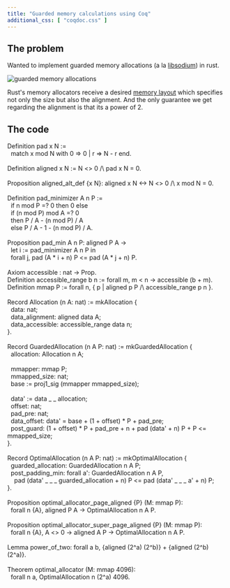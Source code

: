 ```yaml
---
title: "Guarded memory calculations using Coq"
additional_css: [ "coqdoc.css" ]
---
```


## The problem
Wanted to implement guarded memory allocations (a la [libsodium](https://doc.libsodium.org/memory_management#guarded-heap-allocations)) in rust.

![guarded memory allocations](guarded-memory-sketch.jpg)

Rust's memory allocators receive a desired [memory layout](https://doc.rust-lang.org/std/alloc/struct.Layout.html#method.from_size_align)
which specifies not only the size but also the alignment.
And the only guarantee we get regarding the alignment is that its a power of 2.

## The code
<p class="code">
<span class="id" title="keyword">Definition</span> <span class="id" title="var">pad</span> <span class="id" title="var">x</span> <span class="id" title="var">N</span> :=<br/>
&nbsp;&nbsp;<span class="id" title="keyword">match</span> <span class="id" title="var">x</span> <span class="id" title="var">mod</span> <span class="id" title="var">N</span> <span class="id" title="keyword">with</span> 0 =&gt; 0 | <span class="id" title="var">r</span> =&gt; <span class="id" title="var">N</span> - <span class="id" title="var">r</span> <span class="id" title="keyword">end</span>.<br/>

<br/>
<span class="id" title="keyword">Definition</span> <span class="id" title="var">aligned</span> <span class="id" title="var">x</span> <span class="id" title="var">N</span> := <span class="id" title="var">N</span> &lt;&gt; 0 /\ <span class="id" title="var">pad</span> <span class="id" title="var">x</span> <span class="id" title="var">N</span> = 0.<br/>

<br/>
<span class="id" title="keyword">Proposition</span> <span class="id" title="var">aligned_alt_def</span> {<span class="id" title="var">x</span> <span class="id" title="var">N</span>}: <span class="id" title="var">aligned</span> <span class="id" title="var">x</span> <span class="id" title="var">N</span> &lt;-&gt; <span class="id" title="var">N</span> &lt;&gt; 0 /\ <span class="id" title="var">x</span> <span class="id" title="var">mod</span> <span class="id" title="var">N</span> = 0.<br/>

<br/>
<span class="id" title="keyword">Definition</span> <span class="id" title="var">pad_minimizer</span> <span class="id" title="var">A</span> <span class="id" title="var">n</span> <span class="id" title="var">P</span> :=<br/>
&nbsp;&nbsp;<span class="id" title="keyword">if</span> <span class="id" title="var">n</span> <span class="id" title="var">mod</span> <span class="id" title="var">P</span> =? 0 <span class="id" title="keyword">then</span> 0 <span class="id" title="keyword">else</span><br/>
&nbsp;&nbsp;<span class="id" title="keyword">if</span> (<span class="id" title="var">n</span> <span class="id" title="var">mod</span> <span class="id" title="var">P</span>) <span class="id" title="var">mod</span> <span class="id" title="var">A</span> =? 0<br/>
&nbsp;&nbsp;<span class="id" title="keyword">then</span> <span class="id" title="var">P</span> / <span class="id" title="var">A</span> - (<span class="id" title="var">n</span> <span class="id" title="var">mod</span> <span class="id" title="var">P</span>) / <span class="id" title="var">A</span><br/>
&nbsp;&nbsp;<span class="id" title="keyword">else</span> <span class="id" title="var">P</span> / <span class="id" title="var">A</span> - 1 - (<span class="id" title="var">n</span> <span class="id" title="var">mod</span> <span class="id" title="var">P</span>) / <span class="id" title="var">A</span>.<br/>

<br/>
<span class="id" title="keyword">Proposition</span> <span class="id" title="var">pad_min</span> <span class="id" title="var">A</span> <span class="id" title="var">n</span> <span class="id" title="var">P</span>: <span class="id" title="var">aligned</span> <span class="id" title="var">P</span> <span class="id" title="var">A</span> -&gt;<br/>
&nbsp;&nbsp;<span class="id" title="keyword">let</span> <span class="id" title="var">i</span> := <span class="id" title="var">pad_minimizer</span> <span class="id" title="var">A</span> <span class="id" title="var">n</span> <span class="id" title="var">P</span> <span class="id" title="tactic">in</span><br/>
&nbsp;&nbsp;<span class="id" title="keyword">forall</span> <span class="id" title="var">j</span>, <span class="id" title="var">pad</span> (<span class="id" title="var">A</span> * <span class="id" title="var">i</span> + <span class="id" title="var">n</span>) <span class="id" title="var">P</span> &lt;= <span class="id" title="var">pad</span> (<span class="id" title="var">A</span> * <span class="id" title="var">j</span> + <span class="id" title="var">n</span>) <span class="id" title="var">P</span>.<br/>

<br/>
<span class="id" title="keyword">Axiom</span> <span class="id" title="var">accessible</span> : <span class="id" title="var">nat</span> -&gt; <span class="id" title="keyword">Prop</span>.<br/>
<span class="id" title="keyword">Definition</span> <span class="id" title="var">accessible_range</span> <span class="id" title="var">b</span> <span class="id" title="var">n</span> := <span class="id" title="keyword">forall</span> <span class="id" title="var">m</span>, <span class="id" title="var">m</span> &lt; <span class="id" title="var">n</span> -&gt; <span class="id" title="var">accessible</span> (<span class="id" title="var">b</span> + <span class="id" title="var">m</span>).<br/>
<span class="id" title="keyword">Definition</span> <span class="id" title="var">mmap</span> <span class="id" title="var">P</span> := <span class="id" title="keyword">forall</span> <span class="id" title="var">n</span>, { <span class="id" title="var">p</span> | <span class="id" title="var">aligned</span> <span class="id" title="var">p</span> <span class="id" title="var">P</span> /\ <span class="id" title="var">accessible_range</span> <span class="id" title="var">p</span> <span class="id" title="var">n</span> }.<br/>

<br/>
<span class="id" title="keyword">Record</span> <span class="id" title="var">Allocation</span> (<span class="id" title="var">n</span> <span class="id" title="var">A</span>: <span class="id" title="var">nat</span>) := <span class="id" title="var">mkAllocation</span> {<br/>
&nbsp;&nbsp;<span class="id" title="var">data</span>: <span class="id" title="var">nat</span>;<br/>
&nbsp;&nbsp;<span class="id" title="var">data_alignment</span>: <span class="id" title="var">aligned</span> <span class="id" title="var">data</span> <span class="id" title="var">A</span>;<br/>
&nbsp;&nbsp;<span class="id" title="var">data_accessible</span>: <span class="id" title="var">accessible_range</span> <span class="id" title="var">data</span> <span class="id" title="var">n</span>;<br/>
}.<br/>

<br/>
<span class="id" title="keyword">Record</span> <span class="id" title="var">GuardedAllocation</span> (<span class="id" title="var">n</span> <span class="id" title="var">A</span> <span class="id" title="var">P</span>: <span class="id" title="var">nat</span>) := <span class="id" title="var">mkGuardedAllocation</span> {<br/>
&nbsp;&nbsp;<span class="id" title="var">allocation</span>: <span class="id" title="var">Allocation</span> <span class="id" title="var">n</span> <span class="id" title="var">A</span>;<br/>
<br/>
&nbsp;&nbsp;<span class="id" title="var">mmapper</span>: <span class="id" title="var">mmap</span> <span class="id" title="var">P</span>;<br/>
&nbsp;&nbsp;<span class="id" title="var">mmapped_size</span>: <span class="id" title="var">nat</span>;<br/>
&nbsp;&nbsp;<span class="id" title="var">base</span> := <span class="id" title="var">proj1_sig</span> (<span class="id" title="var">mmapper</span> <span class="id" title="var">mmapped_size</span>);<br/>
<br/>
&nbsp;&nbsp;<span class="id" title="var">data'</span> := <span class="id" title="var">data</span> <span class="id" title="var">_</span> <span class="id" title="var">_</span> <span class="id" title="var">allocation</span>;<br/>
&nbsp;&nbsp;<span class="id" title="var">offset</span>: <span class="id" title="var">nat</span>;<br/>
&nbsp;&nbsp;<span class="id" title="var">pad_pre</span>: <span class="id" title="var">nat</span>;<br/>
&nbsp;&nbsp;<span class="id" title="var">data_offset</span>: <span class="id" title="var">data'</span> = <span class="id" title="var">base</span> + (1 + <span class="id" title="var">offset</span>) * <span class="id" title="var">P</span> + <span class="id" title="var">pad_pre</span>;<br/>
&nbsp;&nbsp;<span class="id" title="var">post_guard</span>: (1 + <span class="id" title="var">offset</span>) * <span class="id" title="var">P</span> + <span class="id" title="var">pad_pre</span> + <span class="id" title="var">n</span> + <span class="id" title="var">pad</span> (<span class="id" title="var">data'</span> + <span class="id" title="var">n</span>) <span class="id" title="var">P</span> + <span class="id" title="var">P</span> &lt;= <span class="id" title="var">mmapped_size</span>;<br/>
}.<br/>

<br/>
<span class="id" title="keyword">Record</span> <span class="id" title="var">OptimalAllocation</span> (<span class="id" title="var">n</span> <span class="id" title="var">A</span> <span class="id" title="var">P</span>: <span class="id" title="var">nat</span>) := <span class="id" title="var">mkOptimalAllocation</span> {<br/>
&nbsp;&nbsp;<span class="id" title="var">guarded_allocation</span>: <span class="id" title="var">GuardedAllocation</span> <span class="id" title="var">n</span> <span class="id" title="var">A</span> <span class="id" title="var">P</span>;<br/>
&nbsp;&nbsp;<span class="id" title="var">post_padding_min</span>: <span class="id" title="keyword">forall</span> <span class="id" title="var">a'</span>: <span class="id" title="var">GuardedAllocation</span> <span class="id" title="var">n</span> <span class="id" title="var">A</span> <span class="id" title="var">P</span>,<br/>
&nbsp;&nbsp;&nbsp;&nbsp;<span class="id" title="var">pad</span> (<span class="id" title="var">data'</span> <span class="id" title="var">_</span> <span class="id" title="var">_</span> <span class="id" title="var">_</span> <span class="id" title="var">guarded_allocation</span> + <span class="id" title="var">n</span>) <span class="id" title="var">P</span> &lt;= <span class="id" title="var">pad</span> (<span class="id" title="var">data'</span> <span class="id" title="var">_</span> <span class="id" title="var">_</span> <span class="id" title="var">_</span> <span class="id" title="var">a'</span> + <span class="id" title="var">n</span>) <span class="id" title="var">P</span>;<br/>
}.<br/>

<br/>
<span class="id" title="keyword">Proposition</span> <span class="id" title="var">optimal_allocator_page_aligned</span> {<span class="id" title="var">P</span>} (<span class="id" title="var">M</span>: <span class="id" title="var">mmap</span> <span class="id" title="var">P</span>):<br/>
&nbsp;&nbsp;<span class="id" title="keyword">forall</span> <span class="id" title="var">n</span> {<span class="id" title="var">A</span>}, <span class="id" title="var">aligned</span> <span class="id" title="var">P</span> <span class="id" title="var">A</span> -&gt; <span class="id" title="var">OptimalAllocation</span> <span class="id" title="var">n</span> <span class="id" title="var">A</span> <span class="id" title="var">P</span>.<br/>

<br/>
<span class="id" title="keyword">Proposition</span> <span class="id" title="var">optimal_allocator_super_page_aligned</span> {<span class="id" title="var">P</span>} (<span class="id" title="var">M</span>: <span class="id" title="var">mmap</span> <span class="id" title="var">P</span>):<br/>
&nbsp;&nbsp;<span class="id" title="keyword">forall</span> <span class="id" title="var">n</span> {<span class="id" title="var">A</span>}, <span class="id" title="var">A</span> &lt;&gt; 0 -&gt; <span class="id" title="var">aligned</span> <span class="id" title="var">A</span> <span class="id" title="var">P</span> -&gt; <span class="id" title="var">OptimalAllocation</span> <span class="id" title="var">n</span> <span class="id" title="var">A</span> <span class="id" title="var">P</span>.<br/>

<br/>
<span class="id" title="keyword">Lemma</span> <span class="id" title="var">power_of_two</span>: <span class="id" title="keyword">forall</span> <span class="id" title="var">a</span> <span class="id" title="var">b</span>, {<span class="id" title="var">aligned</span> (2^<span class="id" title="var">a</span>) (2^<span class="id" title="var">b</span>)} + {<span class="id" title="var">aligned</span> (2^<span class="id" title="var">b</span>) (2^<span class="id" title="var">a</span>)}.<br/>

<br/>
<span class="id" title="keyword">Theorem</span> <span class="id" title="var">optimal_allocator</span> (<span class="id" title="var">M</span>: <span class="id" title="var">mmap</span> 4096):<br/>
&nbsp;&nbsp;<span class="id" title="keyword">forall</span> <span class="id" title="var">n</span> <span class="id" title="var">a</span>, <span class="id" title="var">OptimalAllocation</span> <span class="id" title="var">n</span> (2^<span class="id" title="var">a</span>) 4096.<br/>
</p>
